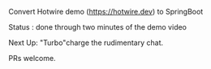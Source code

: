 Convert Hotwire demo (https://hotwire.dev) to SpringBoot

Status : done through two minutes of the demo video

Next Up: "Turbo"charge the rudimentary chat.

PRs welcome.
